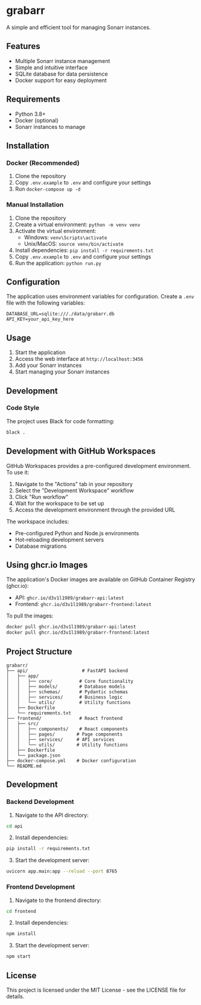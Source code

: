 # grabarr

A simple and efficient tool for managing Sonarr instances.

## Features

- Multiple Sonarr instance management
- Simple and intuitive interface
- SQLite database for data persistence
- Docker support for easy deployment

## Requirements

- Python 3.8+
- Docker (optional)
- Sonarr instances to manage

## Installation

### Docker (Recommended)

1. Clone the repository
2. Copy `.env.example` to `.env` and configure your settings
3. Run `docker-compose up -d`

### Manual Installation

1. Clone the repository
2. Create a virtual environment: `python -m venv venv`
3. Activate the virtual environment:
   - Windows: `venv\Scripts\activate`
   - Unix/MacOS: `source venv/bin/activate`
4. Install dependencies: `pip install -r requirements.txt`
5. Copy `.env.example` to `.env` and configure your settings
6. Run the application: `python run.py`

## Configuration

The application uses environment variables for configuration. Create a `.env` file with the following variables:

```env
DATABASE_URL=sqlite:///./data/grabarr.db
API_KEY=your_api_key_here
```

## Usage

1. Start the application
2. Access the web interface at `http://localhost:3456`
3. Add your Sonarr instances
4. Start managing your Sonarr instances

## Development

### Code Style

The project uses Black for code formatting:

```bash
black .
```

## Development with GitHub Workspaces

GitHub Workspaces provides a pre-configured development environment. To use it:

1. Navigate to the "Actions" tab in your repository
2. Select the "Development Workspace" workflow
3. Click "Run workflow"
4. Wait for the workspace to be set up
5. Access the development environment through the provided URL

The workspace includes:
- Pre-configured Python and Node.js environments
- Hot-reloading development servers
- Database migrations

## Using ghcr.io Images

The application's Docker images are available on GitHub Container Registry (ghcr.io):

- API: `ghcr.io/d3v1l1989/grabarr-api:latest`
- Frontend: `ghcr.io/d3v1l1989/grabarr-frontend:latest`

To pull the images:
```bash
docker pull ghcr.io/d3v1l1989/grabarr-api:latest
docker pull ghcr.io/d3v1l1989/grabarr-frontend:latest
```

## Project Structure

```
grabarr/
├── api/                    # FastAPI backend
│   ├── app/
│   │   ├── core/          # Core functionality
│   │   ├── models/        # Database models
│   │   ├── schemas/       # Pydantic schemas
│   │   ├── services/      # Business logic
│   │   └── utils/         # Utility functions
│   ├── Dockerfile
│   └── requirements.txt
├── frontend/              # React frontend
│   ├── src/
│   │   ├── components/    # React components
│   │   ├── pages/        # Page components
│   │   ├── services/     # API services
│   │   └── utils/        # Utility functions
│   ├── Dockerfile
│   └── package.json
├── docker-compose.yml    # Docker configuration
└── README.md
```

## Development

### Backend Development

1. Navigate to the API directory:
```bash
cd api
```

2. Install dependencies:
```bash
pip install -r requirements.txt
```

3. Start the development server:
```bash
uvicorn app.main:app --reload --port 8765
```

### Frontend Development

1. Navigate to the frontend directory:
```bash
cd frontend
```

2. Install dependencies:
```bash
npm install
```

3. Start the development server:
```bash
npm start
```

## License

This project is licensed under the MIT License - see the LICENSE file for details. 